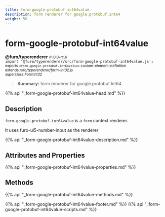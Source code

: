 ```yaml
---
title: form-google-protobuf-int64value
description: form renderer for google.protobuf.Int64
weight: 50
---
```


# form-google-protobuf-int64value
**@furo/typerenderer** <small>v1.0.0-rc.6</small>
<br>`import '@furo/typerenderer/src/form-google-protobuf-int64value.js';`<small>
<br>exports `<form-google-protobuf-int64value>` custom-element-definition
<br>extends */src/typerenderer/form-int32.js*
<br>superclass *FormInt32*</small>

> **Summary:** form renderer for google.protobuf.Int64

{{% api "_form-google-protobuf-int64value-head.md" %}}

## Description

`form-google-protobuf-int64value` is a `form` context renderer.

It uses furo-ui5-number-input as the renderer

{{% api "_form-google-protobuf-int64value-description.md" %}}


## Attributes and Properties
{{% api "_form-google-protobuf-int64value-properties.md" %}}



## Methods
{{% api "_form-google-protobuf-int64value-methods.md" %}}





{{% api "_form-google-protobuf-int64value-footer.md" %}}
{{% api "_form-google-protobuf-int64value-scripts.md" %}}
